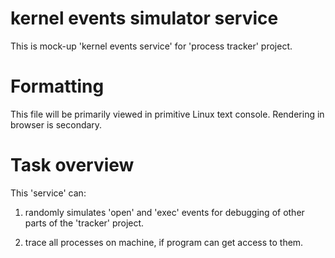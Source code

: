 # kernel events simulator service

This is mock-up 'kernel events service' for 'process tracker' project.


# Formatting

This file will be primarily viewed in primitive Linux text console.
Rendering in browser is secondary.


# Task overview

This 'service' can:
1) randomly simulates 'open' and 'exec' events for debugging
of other parts of the 'tracker' project.

2) trace all processes on machine, if program can get access to them.
